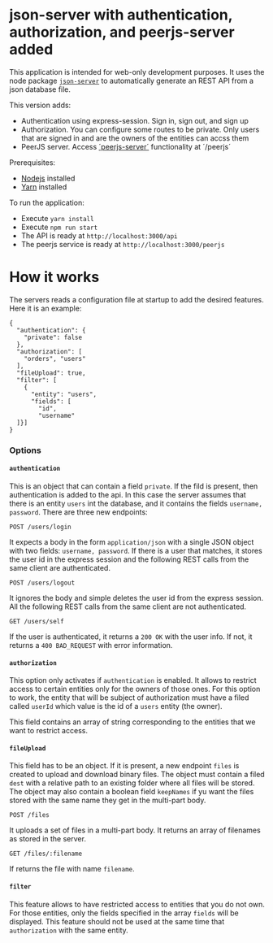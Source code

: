 # json-server with authentication, authorization, and peerjs-server added

This application is intended for web-only development purposes. It uses the node package [```json-server```](https://github.com/typicode/json-server) to automatically generate an REST API from a json database file.

This version adds:

- Authentication using express-session. Sign in, sign out, and sign up
- Authorization. You can configure some routes to be private. Only users that are signed in and are the owners of the entities can accss them
- PeerJS server. Access [´peerjs-server´](https://github.com/peers/peerjs-server) functionality at ´/peerjs´  

Prerequisites:

* [Nodejs](https://nodejs.org) installed
* [Yarn](https://yarnpkg.com) installed


To run the application:

- Execute `yarn install`
- Execute `npm run start`
- The API is ready at `http://localhost:3000/api`
- The peerjs service is ready at `http://localhost:3000/peerjs`

# How it works

The servers reads a configuration file at startup to add the desired features. Here it is an example:

```
{
  "authentication": {
    "private": false
  },
  "authorization": [
    "orders", "users"
  ],
  "fileUpload": true,
  "filter": [
    {
      "entity": "users",
      "fields": [
        "id",
        "username"
  ]}]
}
```

### Options

#### `authentication`

This is an object that can contain a field `private`. If the fild is present, then authentication is added to the api. In this case the server assumes that there is an entity `users` int the database, and it contains the fields `username, password`. There are three new endpoints:
 
`POST /users/login`

It expects a body in the form `application/json` with a single JSON object with two fields: `username, password`. If there is a user that matches, it stores the user id in the express session and the following REST calls from the same client are authenticated.

`POST /users/logout`

It ignores the body and simple deletes the user id from the express session. All the following REST calls from the same client are not authenticated.

`GET /users/self`

If the user is authenticated, it returns a `200 OK` with the user info. If not, it returns a `400 BAD_REQUEST` with error information.


#### `authorization`


This option only activates if `authentication` is enabled. It allows to restrict access to certain entities only for the owners of those ones. For this option to work, the entity that will be subject of authorization must have a filed called `userId` which value is the id of a `users` entity (the owner).

This field contains an array of string corresponding to the entities that we want to restrict access.


#### `fileUpload`

This field has to be an object. If it is present, a new endpoint `files` is created to upload and download binary files. The object must contain a filed `dest` with a relative path to an existing folder where all files will be stored. The object may also contain a boolean field `keepNames` if yu want the files stored with the same name they get in the multi-part body.


`POST /files`

It uploads a set of files in a multi-part body. It returns an array of filenames as stored in the server.

`GET /files/:filename`

If returns the file with name `filename`.

#### `filter`

This feature allows to have restricted access to entities that you do not own. For those entities, only the fields specified in the array `fields` will be displayed. This feature should not be used at the same time that `authorization` with the same entity.

